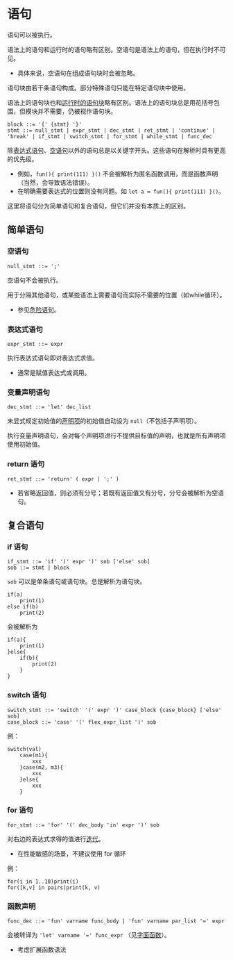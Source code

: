 语句
====

语句可以被执行。

语法上的语句和运行时的语句略有区别。空语句是语法上的语句，但在执行时不可见。
* 具体来说，空语句在组成语句块时会被忽略。

语句块由若干条语句构成。部分特殊语句只能在特定语句块中使用。

语法上的语句块也和[运行时的语句块](抽象操作.md#语句块)略有区别。语法上的语句块总是用花括号包围，但模块并不需要，仍被视作语句块。

	block ::= '{' {stmt} '}'
	stmt ::= null_stmt | expr_stmt | dec_stmt | ret_stmt | 'continue' | 'break' | if_stmt | switch_stmt | for_stmt | while_stmt | func_dec
除[表达式语句](#表达式语句)、[空语句](.md#空语句)以外的语句总是以关键字开头。这些语句在解析时具有更高的优先级。
* 例如，`fun(){ print(111) }()` 不会被解析为匿名函数调用，而是函数声明（当然，会导致语法错误）。
* 在明确需要表达式的位置则没有问题。如 `let a = fun(){ print(111) }()`。

这里将语句分为简单语句和复合语句，但它们并没有本质上的区别。

## 简单语句
<!--空语句
表达式语句
变量声明语句
return 语句
continue 语句
break 语句-->

### 空语句
	null_stmt ::= ';'
空语句不会被执行。

用于分隔其他语句，或某些语法上需要语句而实际不需要的位置（如while循环）。
* 参见[危险语句](杂项.md#危险语句)。

### 表达式语句
	expr_stmt ::= expr

执行表达式语句即对表达式求值。
* 通常是赋值表达式或调用。

### 变量声明语句
	dec_stmt ::= 'let' dec_list
未显式规定初始值的[声明项](表达式.md#声明项)的初始值自动设为 `null`（不包括子声明项）。

执行变量声明语句，会对每个声明项进行不提供目标值的声明，也就是所有声明项使用初始值。

### return 语句
	ret_stmt ::= 'return' ( expr | ';' )
* 若省略返回值，则必须有分号；若既有返回值又有分号，分号会被解析为空语句。

## 复合语句

### if 语句
	if_stmt ::= 'if' '(' expr ')' sob ['else' sob]
	sob ::= stmt | block
`sob` 可以是单条语句或语句块。总是解析为语句块。

	if(a)
		print(1)
	else if(b)
		print(2)

会被解析为

	if(a){
		print(1)
	}else{
		if(b){
			print(2)
		}
	}

### switch 语句
	switch_stmt ::= 'switch' '(' expr ')' case_block {case_block} ['else' sob]
	case_block ::= 'case' '(' flex_expr_list ')' sob
例：

	switch(val)
		case(m1){
			xxx
		}case(m2, m3){
			xxx
		}else{
			xxx
		}

### for 语句
	for_stmt ::= 'for' '(' dec_body 'in' expr ')' sob

对右边的表达式求得的值进行[迭代](抽象操作.md#迭代)。
* 在性能敏感的场景，不建议使用 for 循环

例：

	for(i in 1..10)print(i)
	for([k,v] in pairs)print(k, v)

### 函数声明
	func_dec ::= 'fun' varname func_body | 'fun' varname par_list '=' expr
会被转译为 `'let' varname '=' func_expr` （见[字面函数](表达式.md#字面函数)）。
* 考虑扩展函数语法
